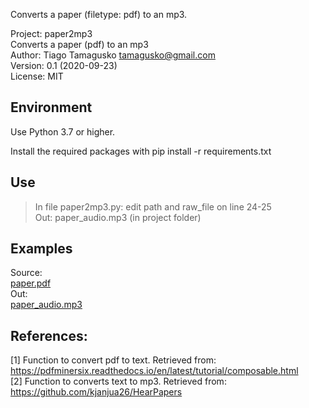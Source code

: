 Converts a paper (filetype: pdf) to an mp3.

Project: paper2mp3  
Converts a paper (pdf) to an mp3  
Author:  Tiago Tamagusko <tamagusko@gmail.com>  
Version: 0.1 (2020-09-23)  
License: MIT

## Environment
Use Python 3.7 or higher.

Install the required packages with pip install -r requirements.txt

## Use
> In file paper2mp3.py: edit path and raw_file on line 24-25  
> Out: paper_audio.mp3 (in project folder)

## Examples
Source:  
[paper.pdf](paper.pdf)  
Out:  
[paper_audio.mp3](paper_audio.mp3)

## References:

<a id="1">[1]</a> 
Function to convert pdf to text. 
Retrieved from: https://pdfminersix.readthedocs.io/en/latest/tutorial/composable.html  
<a id="2">[2]</a>
Function to converts text to mp3.
Retrieved from: https://github.com/kjanjua26/HearPapers
